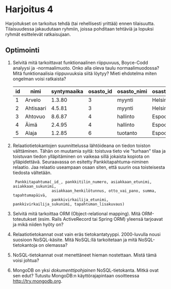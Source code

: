 Harjoitus 4
===========

Harjoitukset on tarkoitus tehdä (tai rehellisesti yrittää) ennen tilaisuutta. Tilaisuudessa jakaudutaan ryhmiin, joissa pohditaan tehtäviä ja lopuksi ryhmät esittelevät ratkaisujaan.

## Optimointi

1. Selvitä mitä tarkoittavat funktionaalinen riippuvuus, Boyce-Codd analyysi ja -normaalimuoto. Onko alla oleva taulu normaalimuodossa? Mitä funktionaalisia riippuvuuksia siitä löytyy? Mieti ehdotelma miten ongelman voisi ratkaista?

    | id | nimi      | syntymaaika | osasto_id | osasto_nimi | osasto_sijainti |
    |----|---------- |-------------|-----------|-------------|-----------------|
    | 1	 | Arvelo    | 1.3.80	   | 3	       | myynti	     | Helsinki        |
    | 2	 | Ahtisaari | 4.5.81	   | 3	       | myynti	     | Helsinki        |
    | 3	 | Ahtovuo   | 8.6.87	   | 4	       | hallinto	 | Espoo           |
    | 4  | Äimä      | 2.4.95	   | 4	       | hallinto	 | Espoo           |
    | 5	 | Alaja     | 1.2.85	   | 6         | tuotanto	 | Espoo           |

2. Relaatiotietokantojen suunnittelussa lähtöideana on tiedon toiston välttäminen. Tähän on muutamia syitä: toistuva tieto vie "turhaan" tilaa ja toistuvan tiedon ylläpitäminen on vaikeaa sillä jokaista kopiota on ylläpidettävä. Seuraavassa on esitetty Pankkitapahtuma-niminen relaatio. Jaa relaatio useampaan osaan siten, että suurin osa toisteisesta tiedosta vältetään.

        Pankkitapahtuma(_id_, pankkitilin_numero, asiakkaan_etunimi, asiakkaan_sukunimi,
                        asiakkaan_henkilötunnus, otto_vai_pano, summa, tapahtumapäivä,
                        pankkivirkailija_etunimi, pankkivirkailija_sukunimi, tapahtuman_lisakuvaus)

3. Selvitä mitä tarkoittaa ORM (Object-relational mapping). Mitä ORM-toteutukset (esim. Rails ActiveRecord tai Spring ORM) yleensä tarjoavat ja mikä niiden hyöty on?

4. Relaatiotietokannat ovat vain eräs tietokantatyyppi. 2000-luvulla nousi suosioon NoSQL-käsite. Mitä NoSQL:llä tarkoitetaan ja mitä NoSQL-tietokantoja on olemassa?

5. NoSQL-tietokannat ovat menettäneet hieman nostettaan. Mistä tämä voisi johtua?

6. MongoDB on yksi *dokumenttipohjainen* NoSQL-tietokanta. Mitkä ovat sen edut? Tutustu MongoDB:n käyttörajapintaan osoitteessa http://try.mongodb.org.
